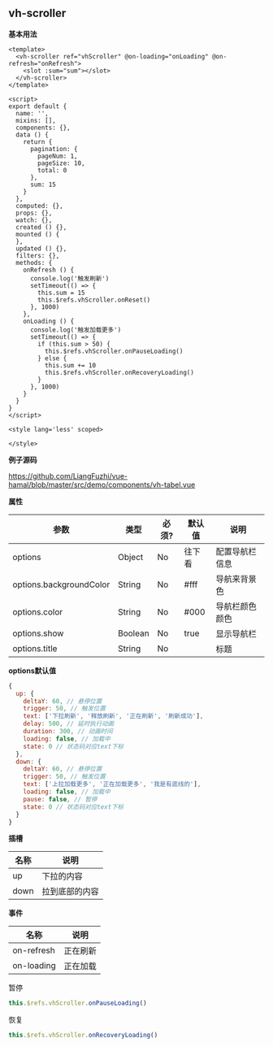 ## vh-scroller
**基本用法**
``` vue
<template>
  <vh-scroller ref="vhScroller" @on-loading="onLoading" @on-refresh="onRefresh">
    <slot :sum="sum"></slot>
  </vh-scroller>
</template>

<script>
export default {
  name: '',
  mixins: [],
  components: {},
  data () {
    return {
      pagination: {
        pageNum: 1,
        pageSize: 10,
        total: 0
      },
      sum: 15
    }
  },
  computed: {},
  props: {},
  watch: {},
  created () {},
  mounted () {
  },
  updated () {},
  filters: {},
  methods: {
    onRefresh () {
      console.log('触发刷新')
      setTimeout(() => {
        this.sum = 15
        this.$refs.vhScroller.onReset()
      }, 1000)
    },
    onLoading () {
      console.log('触发加载更多')
      setTimeout(() => {
        if (this.sum > 50) {
          this.$refs.vhScroller.onPauseLoading()
        } else {
          this.sum += 10
          this.$refs.vhScroller.onRecoveryLoading()
        }
      }, 1000)
    }
  }
}
</script>

<style lang='less' scoped>

</style>
```
**例子源码**

https://github.com/LiangFuzhi/vue-hamal/blob/master/src/demo/components/vh-tabel.vue

**属性**

| 参数       | 类型            | 必须?      | 默认值        | 说明                                                          |
| --------- | --------------- | --------- | ------------ | ------------------------------------------------------------ |
| options   | Object          | No        | 往下看 | 配置导航栏信息     |
| options.backgroundColor   | String          | No        | #fff | 导航来背景色     |
| options.color   | String          | No        | #000 | 导航栏颜色颜色     |
| options.show   | Boolean          | No        | true | 显示导航栏     |
| options.title   | String          | No        |  | 标题     |

**options默认值**
``` javascript
{
  up: {
    deltaY: 60, // 悬停位置
    trigger: 50, // 触发位置
    text: ['下拉刷新', '释放刷新', '正在刷新', '刷新成功'],
    delay: 500, // 延时执行动画
    duration: 300, // 动画时间
    loading: false, // 加载中
    state: 0 // 状态码对应text下标
  },
  down: {
    deltaY: 60, // 悬停位置
    trigger: 50, // 触发位置
    text: ['上拉加载更多', '正在加载更多', '我是有底线的'],
    loading: false, // 加载中
    pause: false, // 暂停
    state: 0 // 状态码对应text下标
  }
}
```
**插槽**

| 名称       | 说明            |
| --------- | --------------- |
| up       | 下拉的内容          |
| down   | 拉到底部的内容          |

**事件**

| 名称       | 说明            |
| --------- | --------------- |
| on-refresh       | 正在刷新          |
| on-loading    | 正在加载          |

暂停
``` javascript
this.$refs.vhScroller.onPauseLoading()
```

恢复
``` javascript
this.$refs.vhScroller.onRecoveryLoading()
```